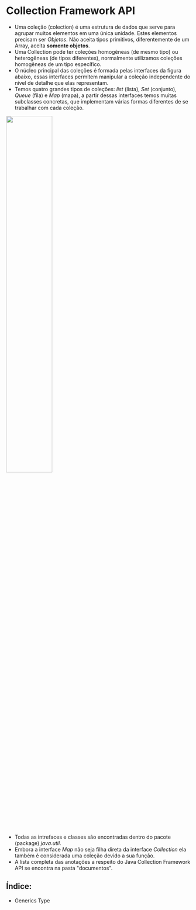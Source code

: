 # Collection Framework API

- Uma coleção (colection) é uma estrutura de dados que serve para agrupar muitos elementos em uma única unidade. Estes elementos precisam ser *Objetos*.
  Não aceita tipos primitivos, diferentemente de um Array, aceita **somente objetos**.
- Uma Collection pode ter coleções homogêneas (de mesmo tipo) ou heterogêneas (de tipos diferentes), normalmente utilizamos coleções homogêneas de um tipo específico.
- O núcleo principal das coleções é formada pelas interfaces da figura abaixo, essas interfaces permitem manipular a coleção independente do nível de detalhe que elas representam.
- Temos quatro grandes tipos de coleções: *list* (lista), *Set* (conjunto), *Queue* (fila) e *Map* (mapa), a partir dessas interfaces temos muitas subclasses concretas, que implementam várias formas diferentes de se trabalhar com cada coleção.

<img src="https://encrypted-tbn0.gstatic.com/images?q=tbn:ANd9GcRNqeT8gU0UkWoY0gDLICNq-2cdfIToCzdaRo-pio3Q&s" width=50% align="center"/>

- Todas as intrefaces e classes são encontradas dentro do pacote (package) *java.util*.
- Embora a interface *Map* não seja filha direta da interface *Collection* ela também é considerada uma coleção devido a sua função.
- A lista completa das anotações a respeito do Java Collection Framework API se encontra na pasta "documentos".

## Índice:

- Generics Type